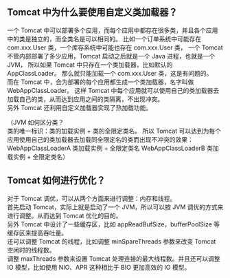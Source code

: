 ## Tomcat 中为什么要使用自定义类加载器？
一个 Tomcat 中可以部署多个应用，而每个应用中都存在很多类，并且各个应用中的类是独立的，而全类名是可以相同的。
比如一个订单系统中可能存在 com.xxx.User 类，一个库存系统中可能也存在 com.xxx.User 类，
一个 Tomcat 不管内部部署了多少应用，Tomcat 启动之后就是一个 Java 进程，也就是一个 JVM，
所以如果 Tomcat 中只存在一个类加载器，比如默认的 AppClassLoader。
那么就只能加载一个 com.xxx.User 类，这是有问题的。  
而在 Tomcat 中，会为部署的每个应用都生成一个类加载器，名字叫做 WebAppClassLoader。
这样 Tomcat 中每个应用就可以使用自己的类加载器去加载自己的类，从而达到应用之间的类隔离，不出现冲突。  
另外 Tomcat 还利用自定义加载器实现了热加载功能。

（JVM 如何区分类？  
类的唯一标识：类的加载实例 + 类的全限定类名。
所以 Tomcat 可以达到为每个应用使用自己的类加载器去加载同全限定名的类而出现不冲突的效果：  
WebAppClassLoaderA 类加载实例 + 全限定类名
WebAppClassLoaderB 类加载实例 + 全限定类名）

## Tomcat 如何进行优化？
对于 Tomcat 调优，可以从两个方面来进行调整：内存和线程。  
首先启动 Tomcat，实际上就是启动了一个 JVM，所以可以按 JVM 调优的方式来进行调整。从而达到 Tomcat 优化的目的。  
另外 Tomcat 中设计了一些缓存区，比如 appReadBufSize，bufferPoolSize 等缓存区来提高吞吐量。  
还可以调整 Tomcat 的线程，比如调整 minSpareThreads 参数来改变 Tomcat 空闲时的线程数。  
调整 maxThreads 参数来设置 Tomcat 处理连接的最大线程数。并且还可以调整 IO 模型，比如使用 NIO、APR 这种相比于 BIO 更加高效的 IO 模型。 
